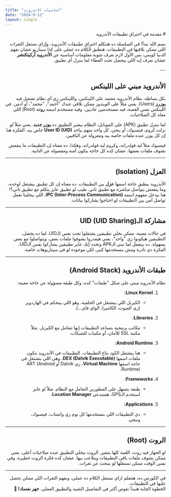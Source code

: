 ```yaml
---
title: "أساسيات الاندرويد"
date: "2024-9-12"
layout: single
---
```

 <div dir="auto">
# مقدمة في اختراق تطبيقات الأندرويد

بسم الله نبدأ! في السلسلة ده هنتكلم اختراق تطبيقات الأندرويد، وإزاي نستغل الثغرات اللي ممكن نلاقيها في التطبيقات. هنطبق الكلام ده عملي على كذا سيناريو عشان نفهم الدنيا كويس، بس الأول لازم نعرف شوية معلومات أساسية عن **الأندرويد أركيتكتشر** عشان نعرف إيه اللي بيحصل تحت الغطاء لما بننزل أي تطبيق.
 <div dir="auto">
---

## الأندرويد مبني على اللينكس

بكل بساطة، نظام الأندرويد معتمد على اللينكس، واللينكس زي أي نظام تشغيل فيه **يوزرز** (Users). يعني مثلاً على الويندوز ممكن تلاقي عندك "أحمد"، "محمد"، أو أدمن. في اللينكس نفس القصة، فيه مستخدمين عاديين، وفيه مستخدم اسمه **روت** (Root) اللي معاه كل الصلاحيات.

لما بننزل تطبيق (APK) على الموبايل، النظام بيعتبر التطبيق ده **يوزر جديد**. يعني مثلاً لو نزلت كروم، فيسبوك، أو ببجي، كل واحد منهم بياخد **User ID (UID)** خاص بيه. الفكرة هنا إن كل يوزر عنده ملفات خاصة بيه ومعزولة عن الباقيين.

فيسبوك مثلاً ليه فولدراته، وكروم ليه فولدراته، وهكذا. ده معناه إن التطبيقات ما ينفعش تشوف ملفات بعضها، عشان كده كل حاجة بتكون آمنة ومفصولة عن التانية.

---

## العزل (Isolation)

الأندرويد بيطبق حاجة اسمها **عزل** بين التطبيقات. ده معناه إن كل تطبيق بيشتغل لوحده، وما ينفعش يتواصل مباشرة مع تطبيق تاني. طيب لو تطبيق عايز يتكلم مع تطبيق تاني؟! هنا بيدخل مفهوم اسمه **IPC (Inter-Process Communication)**، اللي بيخلينا نعمل تواصل آمن بين التطبيقات لو احتاجوا يشاركوا بيانات.

---

## مشاركة الـUID (UID Sharing)

في حالات معينة، ممكن نخلي تطبيقين يشتغلوا تحت نفس الـUID. لما ده يحصل، التطبيقين هيكونوا زي "واحد"، يعني هيقدروا يشوفوا ملفات بعض، ويتواصلوا مع بعض بسهولة. ده بيتعمل لما تبني الـAPK وتحدد إنك عايز تطبيقين يشاركوا نفس الـUID. الفكرة دي نادرة ومش بنستخدمها كتير، لكن موجودة لو في سيناريوهات خاصة.

---

## طبقات الأندرويد (Android Stack)

نظام الأندرويد مبني على شكل "طبقات" كده، وكل طبقة مسؤولة عن حاجة معينة:

1. **Linux Kernel:**  
   - الكيرنل اللي بيشتغل في الخلفية، وهو اللي بيتحكم في الهاردوير (زي الصوت، الكاميرا، الواي فاي...).

2. **Libraries:**  
   - مكاتب برمجية بتساعد التطبيقات إنها تتعامل مع الكيرنل. مثلاً مكتبة SSL للأمان، أو مكتبات للشبكات.

3. **Android Runtime:**  
   - هنا بيشتغل الكود بتاع التطبيقات. التطبيقات في الأندرويد بتكون ملفات اسمها **DEX (Dalvik Executable)**، وهي اللي بتشتغل في حاجة اسمها **Virtual Machine**، زي Dalvik أو ART (Android Runtime).

4. **Frameworks:**  
   - طبقة بتسهل على المطورين التعامل مع النظام. مثلاً لو عايز أستخدم الـGPS، هستدعي **Location Manager**.

5. **Applications:**  
   - دي التطبيقات اللي بنستخدمها كل يوم زي واتساب، فيسبوك، وببجي.

---

## الروت (Root)

لو الجهاز فيه روت، اللعبة كلها بتتغير. الروت بيخلي التطبيق عنده صلاحيات أعلى، يعني ممكن يشوف ملفات باقي التطبيقات ويتلاعب بيها. عشان كده فكرة الروت خطيرة، وفي نفس الوقت ممكن تستغلها لو بتبحث عن ثغرات.

---

في الكورس ده، هنتعلم ازاي نستغل الكلام ده عملي، ونفهم الثغرات اللي ممكن نحصل عليها في التطبيقات.  
الخطوة الجاية هنبدأ نغوص أكتر في التفاصيل التقنية والتطبيق العملي. **جهز نفسك! 🚀**

